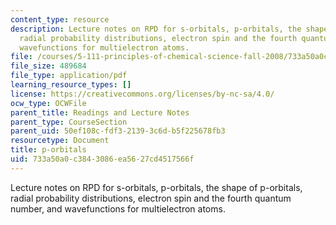 ```yaml
---
content_type: resource
description: Lecture notes on RPD for s-orbitals, p-orbitals, the shape of p-orbitals,
  radial probability distributions, electron spin and the fourth quantum number, and
  wavefunctions for multielectron atoms.
file: /courses/5-111-principles-of-chemical-science-fall-2008/733a50a0c3843086ea5627cd4517566f_lecnotes07.pdf
file_size: 489684
file_type: application/pdf
learning_resource_types: []
license: https://creativecommons.org/licenses/by-nc-sa/4.0/
ocw_type: OCWFile
parent_title: Readings and Lecture Notes
parent_type: CourseSection
parent_uid: 50ef108c-fdf3-2139-3c6d-b5f225678fb3
resourcetype: Document
title: p-orbitals
uid: 733a50a0-c384-3086-ea56-27cd4517566f
---
```

Lecture notes on RPD for s-orbitals, p-orbitals, the shape of p-orbitals, radial probability distributions, electron spin and the fourth quantum number, and wavefunctions for multielectron atoms.